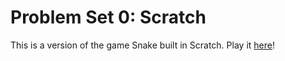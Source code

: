 # Problem Set 0: Scratch

This is a version of the game Snake built in Scratch. 
Play it [here](https://scratch.mit.edu/projects/353185379/)!

